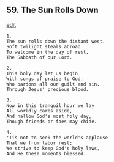 
## 59.  The Sun Rolls Down
[edit](https://docs.google.com/document/d/1RWaI4cVuvEMxndzRTURSmuGYKGlb1En_/edit?mode=html)




    1.
    The sun rolls down the distant west. 
    Soft twilight steals abroad 
    To welcome in the day of rest, 
    The Sabbath of our Lord. 

    2.
    This holy day let us begin 
    With songs of praise to God, 
    Who pardons all our guilt and sin. 
    Through Jesus' precious blood. 

    3.
    Now in this tranquil hour we lay 
    All worldly cares aside, 
    And hallow God's most holy day, 
    Though friends or foes may chide. 

    4.
    'Tis not to seek the world's applause 
    That we from labor rest; 
    We strive to keep God's holy laws, 
    And He these moments blessed.
